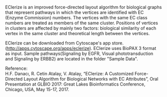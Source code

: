 EClerize is an improved force-directed layout algorithm for biological graphs that represent pathways in which the vertices are identified with EC (Enzyme Commission) numbers. The vertices with the same EC class numbers are treated as members of the same cluster. Positions of vertices in clusters are affected by mainly two factors: biological similarity of each vertex in the same cluster and theoretical length between the vertices.

EClerize can be downloaded from Cytoscape's app store.(http://apps.cytoscape.org/apps/eclerize). EClerize uses BioPAX 3 format as input. Sample pathways(Signaling by EGFR, Visual phototransduction and Signaling by ERBB2) are located in the folder "Sample Data".

Reference: <br />
H.F. Danacı, R. Cetin Atalay, V. Atalay, “EClerize: A Customized Force-Directed Layout Algorithm for Biological Networks with EC Attributes”, Oral Presentation at GLBIO 2017: Great Lakes Bioinformatics Conference, Chicago, USA, May 15-17, 2017.
